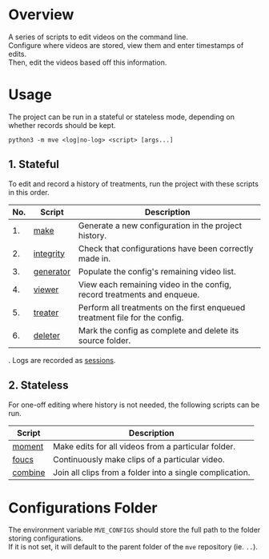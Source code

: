 # Overview

A series of scripts to edit videos on the command line.  
Configure where videos are stored, view them and enter timestamps of edits.  
Then, edit the videos based off this information.

# Usage

The project can be run in a stateful or stateless mode, depending on whether records should be kept.

```
python3 -m mve <log|no-log> <script> [args...]
```

## 1. Stateful

To edit and record a history of treatments, run the project with these scripts in this order.

| No. | Script                         | Description                                                                 |
| --- | ------------------------------ | --------------------------------------------------------------------------- |
| 1.  | [make](docs/make.md)           | Generate a new configuration in the project history.                        |
| 2.  | [integrity](docs/integrity.md) | Check that configurations have been correctly made in.                      |
| 3.  | [generator](docs/generator.md) | Populate the config's remaining video list.                                 |
| 4.  | [viewer](docs/viewer.md)       | View each remaining video in the config, record treatments and enqueue.     |
| 5.  | [treater](docs/treater.md)     | Perform all treatments on the first enqueued treatment file for the config. |
| 6.  | [deleter](docs/deleter.md)     | Mark the config as complete and delete its source folder.                   |

. Logs are recorded as [sessions](docs/session.md).

## 2. Stateless

For one-off editing where history is not needed, the following scripts can be run.

| Script                     | Description                                              |
| -------------------------- | -------------------------------------------------------- |
| [moment](docs/moment.md)   | Make edits for all videos from a particular folder.      |
| [foucs](docs/focus.md)     | Continuously make clips of a particular video.           |
| [combine](docs/combine.md) | Join all clips from a folder into a single complication. |

# Configurations Folder

The environment variable `MVE_CONFIGS` should store the full path to the folder storing configurations.  
If it is not set, it will default to the parent folder of the `mve` repository (ie. `..`).
